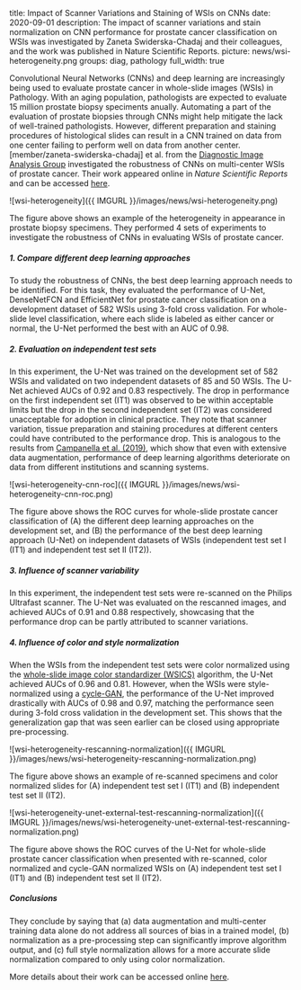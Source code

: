 title: Impact of Scanner Variations and Staining of WSIs on CNNs
date: 2020-09-01
description: The impact of scanner variations and stain normalization on CNN performance for prostate cancer classification on WSIs was investigated by Zaneta Swiderska-Chadaj and their colleagues, and the work was published in Nature Scientific Reports.
picture: news/wsi-heterogeneity.png
groups: diag, pathology
full_width: true


Convolutional Neural Networks (CNNs) and deep learning are increasingly being used to evaluate prostate cancer in whole-slide images (WSIs) in Pathology. With an aging population, pathologists are expected to evaluate 15 million prostate biopsy speciments anually. Automating a part of the evaluation of prostate biopsies through CNNs might help mitigate the lack of well-trained pathologists. However, different preparation and staining procedures of histological slides can result in a CNN trained on data from one center failing to perform well on data from another center. [member/zaneta-swiderska-chadaj] et al. from the [Diagnostic Image Analysis Group](https://www.diagnijmegen.nl/) investigated the robustness of CNNs on multi-center WSIs of prostate cancer. Their work appeared online in _Nature Scientific Reports_ and can be accessed [here](https://www.nature.com/articles/s41598-020-71420-0).

![wsi-heterogeneity]({{ IMGURL }}/images/news/wsi-heterogeneity.png)

The figure above shows an example of the heterogeneity in appearance in prostate biopsy specimens. They performed 4 sets of experiments to investigate the robustness of CNNs in evaluating WSIs of prostate cancer.

##### 1. Compare different deep learning approaches

To study the robustness of CNNs, the best deep learning approach needs to be identified. For this task, they evaluated the performance of U-Net, DenseNetFCN and EfficientNet for prostate cancer classification on a development dataset of 582 WSIs using 3-fold cross validation. For whole-slide level classification, where each slide is labeled as either cancer or normal, the U-Net performed the best with an AUC of 0.98.

##### 2. Evaluation on independent test sets

In this experiment, the U-Net was trained on the development set of 582 WSIs and validated on two independent datasets of 85 and 50 WSIs. The U-Net achieved AUCs of 0.92 and 0.83 respectively. The drop in performance on the first independent set (IT1) was observed to be within acceptable limits but the drop in the second independent set (IT2) was considered unacceptable for adoption in clinical practice. They note that scanner variation, tissue preparation and staining procedures at different centers could have contributed to the performance drop. This is analogous to the results from [Campanella et al. (2019)](https://www.nature.com/articles/s41591-019-0508-1), which show that even with extensive data augmentation, performance of deep learning algorithms deteriorate on data from different institutions and scanning systems.

![wsi-heterogeneity-cnn-roc]({{ IMGURL }}/images/news/wsi-heterogeneity-cnn-roc.png)

The figure above shows the ROC curves for whole-slide prostate cancer classification of (A) the different deep learning approaches on the development set, and (B) the performance of the best deep learning approach (U-Net) on independent datasets of WSIs (independent test set I (IT1) and independent test set II (IT2)).

##### 3. Influence of scanner variability

In this experiment, the independent test sets were re-scanned on the Philips Ultrafast scanner. The U-Net was evaluated on the rescanned images, and achieved AUCs of 0.91 and 0.88 respectively, showcasing that the performance drop can be partly attributed to scanner variations.

##### 4. Influence of color and style normalization

When the WSIs from the independent test sets were color normalized using the [whole-slide image color standardizer (WSICS)](https://ieeexplore.ieee.org/document/7243333) algorithm, the U-Net achieved AUCs of 0.96 and 0.81. However, when the WSIs were style-normalized using a [cycle-GAN](https://openaccess.thecvf.com/content_ICCV_2017/papers/Zhu_Unpaired_Image-To-Image_Translation_ICCV_2017_paper.pdf), the performance of the U-Net improved drastically with AUCs of 0.98 and 0.97, matching the performance seen during 3-fold cross validation in the development set. This shows that the generalization gap that was seen earlier can be closed using appropriate pre-processing.

![wsi-heterogeneity-rescanning-normalization]({{ IMGURL }}/images/news/wsi-heterogeneity-rescanning-normalization.png)

The figure above shows an example of re-scanned specimens and color normalized slides for (A) independent test set I (IT1) and (B) independent test set II (IT2).

![wsi-heterogeneity-unet-external-test-rescanning-normalization]({{ IMGURL }}/images/news/wsi-heterogeneity-unet-external-test-rescanning-normalization.png)

The figure above shows the ROC curves of the U-Net for whole-slide prostate cancer classification when presented with re-scanned, color normalized and cycle-GAN normalized WSIs on (A) independent test set I (IT1) and (B) independent test set II (IT2).

##### Conclusions
They conclude by saying that (a) data augmentation and multi-center training data alone do not address all sources of bias in a trained model, (b) normalization as a pre-processing step can significantly improve algorithm output, and (c) full style normalization allows for a more accurate slide normalization compared to only using color normalization.

More details about their work can be accessed online [here](https://www.nature.com/articles/s41598-020-71420-0).

